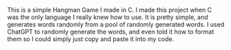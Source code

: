 This is a simple Hangman Game I made in C. I made this project when C was the only language I really knew how to use. It is pretty simple, and generates words randomly from a pool 
of randomly generated words. I used ChatGPT to randomly generate the words, and even told it how to format them so I could simply just copy and paste it into my code. 
